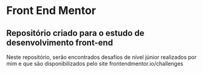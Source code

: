 # Front End Mentor

## Repositório criado para o estudo de desenvolvimento front-end

Neste repositório, serão encontrados desafios de nível júnior realizados por mim e que são disponibilizados pelo site frontendmentor.io/challenges
